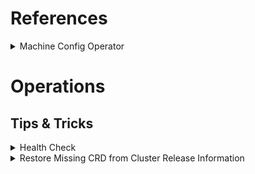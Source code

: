 # References
<details><summary>Machine Config Operator</summary>

[MCO](https://github.com/openshift/machine-config-operator)
</details>


# Operations
## Tips & Tricks
<details><summary>Health Check</summary>

```shell
# Check MCP states.
(
    for e in {master,worker}; do
        oc get MachineConfigPool "${e}" -o=jsonpath='{.status.configuration.name}{"\n"}'
        oc get Nodes -l "machineconfiguration.openshift.io/role=${e}" -o=jsonpath="$(cat - 0<<'ocEOF'
{range .items[*]}
    {.metadata.name}{"\t"}
    {.metadata.annotations.machineconfiguration\.openshift\.io/current-config}{"\n"}
{end}
ocEOF
        )"
    done
)
oc get Pods -n openshift-machine-config-operator
oc logs -n openshift-machine-config-operator --timestamps=true -l k8s-app=machine-config-controller
oc get CustomResourceDefinitions machineosconfigs.machineconfiguration.openshift.io
```
</details>
<details><summary>Restore Missing CRD from Cluster Release Information</summary>

 1. Find out the name of the CRD Document.
    ```shell
    # Get CRD Document.
    oc adm release info --contents | grep '...crdName...'
    ```
 2. Follow [Retrieving Document from Release Information](./Cluster--ReleaseInformation.md#tips-tricks).
</details>

